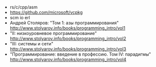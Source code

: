 * rs/c/cpp/asm
* https://github.com/microsoft/vcpkg
* scm io erl
* Андрей Столяров: "Том 1: азы программирования" http://www.stolyarov.info/books/programming_intro/vol1
* "II: низкоуровневое программирование" http://www.stolyarov.info/books/programming_intro/vol2
* "III: системы и сети" http://www.stolyarov.info/books/programming_intro/vol3
* "Программирование: введение в профессию. Том IV: парадигмы" http://www.stolyarov.info/books/programming_intro/vol4
